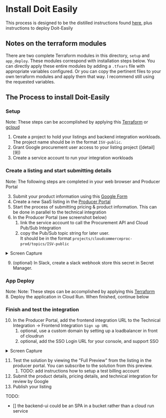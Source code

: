 # Install Doit Easily
This process is designed to be the distilled instructions found [here][3], plus instructions to deploy Doit-Easily

## Notes on the terraform modules
There are two complete Terraform modules in this directory, `setup` and `app_deploy`. These modules correspond with installation
steps below. You can directly apply these entire modules by adding a `.tfvars` file with appropriate variables configured. 
Or you can copy the pertinent files to your own terraform modules and apply them that way. I recommend still using the requested
variables.

## The Process to install Doit-Easily

### Setup
Note: These steps can be accomplished by applying this [Terraform][6] or [gcloud][7]
1. Create a project to hold your listings and backend integration workloads. The project name should be in the format `ISV-public`.
3. Grant Google procurement user access to your listing project ([detail][9])
4. Create a service account to run your integration workloads

### Create a listing and start submitting details
Note: The following steps are completed in your web browser and Producer Portal 

3. Submit your product information using this [Google Form][1]  
4. Create a new SaaS listing in the [Producer Portal][2]  
5. Start the process of submitting pricing & product information. This can be done in parallel to the technical integration  
6. In the Producer Portal (see screenshot below)   
   1. link the service account to call the Procurement API and Cloud Pub/Sub Integration  
   2. copy the Pub/Sub topic string for later user.   
       It should be in the format `projects/cloudcommerceproc-prod/topics/ISV-public`  

<details>
<summary>Screen Capture</summary>

### Capture
![Diagram](../img/proc-api-screen-cap.png)
</details>

9. (optional) In Slack, create a slack webhook store this secret in Secret Manager.

### App Deploy 
Note: Note: These steps can be accomplished by applying this [Terraform][8]   
8. Deploy the application in Cloud Run. When finished, continue below  

### Finish and test the integration
10. In the Producer Portal, add the frontend integration URL to the Technical Integration -> Frontend Integration `Sign up URL`
     1. optional, use a custom domain by setting up a loadbalancer in front of cloudrun
     2. optional, add the SSO Login URL for your console, and support SSO

<details>
<summary>Screen Capture</summary>

### Capture
![Diagram](../img/proc-url-screen-cap.png)
</details>  

11. Test the solution by viewing the "Full Preview" from the listing in the producer portal. You can subscribe to the solution from this preview. 
    1. TODO: add instructions how to setup a test billing account
12. Submit the product details, pricing details, and technical integration for review by Google
13. Publish your listing


TODO:
- [] the backend-ui could be an SPA in a bucket rather than a cloud run service

[1]: https://docs.google.com/forms/d/e/1FAIpQLSfddn4mwKnqtLNQ-m7IgRZ-bgTz4BOsrEDWCf3XBjc_ogKNnA/viewform
[2]: https://console.cloud.google.com/producer-portal
[3]: https://cloud.google.com/marketplace/docs/partners/integrated-saas#checklist
[4]: install-gke.md
[5]: install-cloudrun.md
[6]: terraform/setup
[7]: gcloud/setup
[8]: terraform/app_deploy
[0]: terraform/setup/iam.tf
